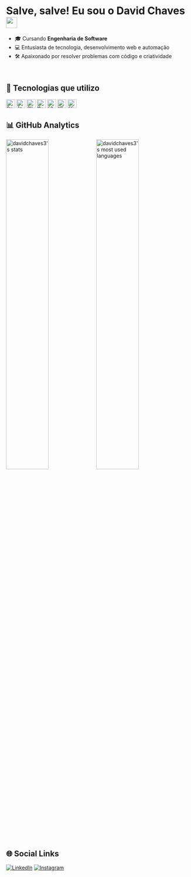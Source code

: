 <h1>Salve, salve! Eu sou o David Chaves <img src="https://raw.githubusercontent.com/kaueMarques/kaueMarques/master/hi.gif" width="30px"></h1>

- 🎓 Cursando **Engenharia de Software**  
- 💻 Entusiasta de tecnologia, desenvolvimento web e automação  
- 🛠️ Apaixonado por resolver problemas com código e criatividade

<br>

## 🚀 Tecnologias que utilizo
<code><img height="24" src="https://img.shields.io/badge/Python-3776AB?style=for-the-badge&logo=python&logoColor=white" alt="Python"/></code>
<code><img height="24" src="https://img.shields.io/badge/JavaScript-F7DF1E?style=for-the-badge&logo=javascript&logoColor=black" alt="JavaScript"/></code>
<code><img height="24" src="https://img.shields.io/badge/PHP-777BB4?style=for-the-badge&logo=php&logoColor=white" alt="PHP"/></code>
<code><img height="24" src="https://img.shields.io/badge/MySQL-4479A1?style=for-the-badge&logo=mysql&logoColor=white" alt="MySQL"/></code>
<code><img height="24" src="https://img.shields.io/badge/SQLite-07405E?style=for-the-badge&logo=sqlite&logoColor=white" alt="SQLite"/></code>
<code><img height="24" src="https://img.shields.io/badge/HTML-239120?style=for-the-badge&logo=html5&logoColor=white" alt="HTML"/></code>
<code><img height="24" src="https://img.shields.io/badge/CSS3-1572B6?style=for-the-badge&logo=css3&logoColor=white" alt="CSS"/></code>
<br>

## 📊 GitHub Analytics

<p align="left">
  <img width="48%" src="https://github-readme-stats.vercel.app/api?username=davidchaves3&theme=blue-green&show_icons=true" alt="davidchaves3's stats"/>
  <img width="48%" src="https://github-readme-stats.vercel.app/api/top-langs/?username=davidchaves3&layout=compact&theme=blue-green" alt="davidchaves3's most used languages"/>
</p>

<br>

## 🌐 Social Links

[![LinkedIn](https://img.shields.io/badge/LinkedIn-0077B5?style=for-the-badge&logo=linkedin&logoColor=white)](https://www.linkedin.com/in/david-almeida-chaves-2a8474246)
[![Instagram](https://img.shields.io/badge/Instagram-E4405F?style=for-the-badge&logo=instagram&logoColor=white)](https://www.instagram.com/davidc.chaves/)
